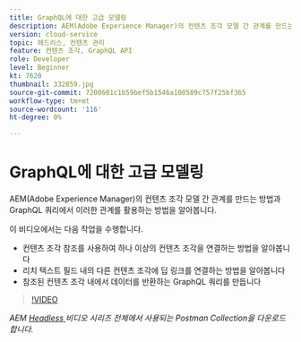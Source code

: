 ```yaml
---
title: GraphQL에 대한 고급 모델링
description: AEM(Adobe Experience Manager)의 컨텐츠 조각 모델 간 관계를 만드는 방법과 GraphQL 쿼리에서 이러한 관계를 활용하는 방법을 알아봅니다.
version: cloud-service
topic: 헤드리스, 컨텐츠 관리
feature: 컨텐츠 조각, GraphQL API
role: Developer
level: Beginner
kt: 7620
thumbnail: 332859.jpg
source-git-commit: 7200601c1b59bef5b1546a100589c757f25bf365
workflow-type: tm+mt
source-wordcount: '116'
ht-degree: 0%

---
```



# GraphQL에 대한 고급 모델링

AEM(Adobe Experience Manager)의 컨텐츠 조각 모델 간 관계를 만드는 방법과 GraphQL 쿼리에서 이러한 관계를 활용하는 방법을 알아봅니다.

이 비디오에서는 다음 작업을 수행합니다.

+ 컨텐츠 조각 참조를 사용하여 하나 이상의 컨텐츠 조각을 연결하는 방법을 알아봅니다
+ 리치 텍스트 필드 내의 다른 컨텐츠 조각에 딥 링크를 연결하는 방법을 알아봅니다
+ 참조된 컨텐츠 조각 내에서 데이터를 반환하는 GraphQL 쿼리를 만듭니다

>[!VIDEO](https://video.tv.adobe.com/v/332859/?quality=12&learn=on)

_AEM  [Headless ](./assets/aem-headless-video-series.postman_collection.json) 비디오 시리즈 전체에서 사용되는 Postman Collection을 다운로드합니다._